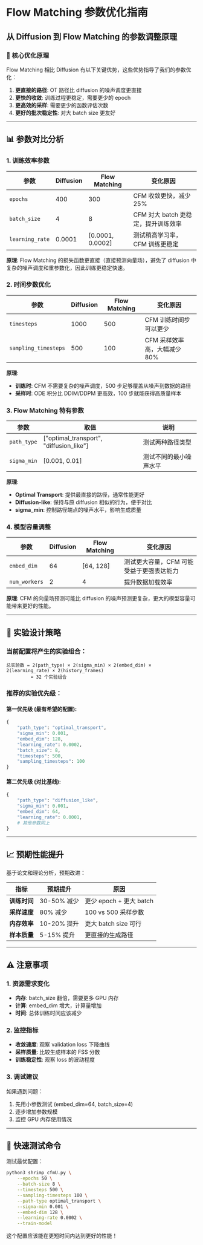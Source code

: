 # Flow Matching 参数优化指南

## 从 Diffusion 到 Flow Matching 的参数调整原理

### 🚀 核心优化原理

Flow Matching 相比 Diffusion 有以下关键优势，这些优势指导了我们的参数优化：

1. **更直接的路径**: OT 路径比 diffusion 的噪声调度更直接
2. **更快的收敛**: 训练过程更稳定，需要更少的 epoch
3. **更高效的采样**: 需要更少的函数评估次数
4. **更好的批次稳定性**: 对大 batch size 更友好

---

## 📊 参数对比分析

### 1. **训练效率参数**

| 参数            | Diffusion | Flow Matching    | 变化原因                            |
| --------------- | --------- | ---------------- | ----------------------------------- |
| `epochs`        | 400       | 300              | CFM 收敛更快，减少 25%              |
| `batch_size`    | 4         | 8                | CFM 对大 batch 更稳定，提升训练效率 |
| `learning_rate` | 0.0001    | [0.0001, 0.0002] | 测试稍高学习率，CFM 训练更稳定      |

**原理**: Flow Matching 的损失函数更直接（直接预测向量场），避免了 diffusion 中复杂的噪声调度和重参数化，因此训练更稳定快速。

### 2. **时间步数优化**

| 参数                 | Diffusion | Flow Matching | 变化原因                     |
| -------------------- | --------- | ------------- | ---------------------------- |
| `timesteps`          | 1000      | 500           | CFM 训练时间步可以更少       |
| `sampling_timesteps` | 500       | 100           | CFM 采样效率高，大幅减少 80% |

**原理**:

- **训练时**: CFM 不需要复杂的噪声调度，500 步足够覆盖从噪声到数据的路径
- **采样时**: ODE 积分比 DDIM/DDPM 更高效，100 步就能获得高质量样本

### 3. **Flow Matching 特有参数**

| 参数        | 取值                                    | 说明                   |
| ----------- | --------------------------------------- | ---------------------- |
| `path_type` | ["optimal_transport", "diffusion_like"] | 测试两种路径类型       |
| `sigma_min` | [0.001, 0.01]                           | 测试不同的最小噪声水平 |

**原理**:

- **Optimal Transport**: 提供最直接的路径，通常性能更好
- **Diffusion-like**: 保持与原 diffusion 相似的行为，便于对比
- **sigma_min**: 控制路径端点的噪声水平，影响生成质量

### 4. **模型容量调整**

| 参数          | Diffusion | Flow Matching | 变化原因                                 |
| ------------- | --------- | ------------- | ---------------------------------------- |
| `embed_dim`   | 64        | [64, 128]     | 测试更大容量，CFM 可能受益于更强表达能力 |
| `num_workers` | 2         | 4             | 提升数据加载效率                         |

**原理**: CFM 的向量场预测可能比 diffusion 的噪声预测更复杂，更大的模型容量可能带来更好的性能。

---

## 🎯 实验设计策略

### 当前配置将产生的实验组合：

```
总实验数 = 2(path_type) × 2(sigma_min) × 2(embed_dim) × 2(learning_rate) × 2(history_frames)
         = 32 个实验组合
```

### 推荐的实验优先级：

#### **第一优先级** (最有希望的配置):

```python
{
    "path_type": "optimal_transport",
    "sigma_min": 0.001,
    "embed_dim": 128,
    "learning_rate": 0.0002,
    "batch_size": 8,
    "timesteps": 500,
    "sampling_timesteps": 100
}
```

#### **第二优先级** (对比基线):

```python
{
    "path_type": "diffusion_like",
    "sigma_min": 0.001,
    "embed_dim": 64,
    "learning_rate": 0.0001,
    # 其他参数同上
}
```

---

## 📈 预期性能提升

基于论文和理论分析，预期改进：

| 指标         | 预期提升    | 原因                    |
| ------------ | ----------- | ----------------------- |
| **训练时间** | 30-50% 减少 | 更少 epoch + 更大 batch |
| **采样速度** | 80% 减少    | 100 vs 500 采样步数     |
| **内存效率** | 10-20% 提升 | 更大 batch size 可行    |
| **样本质量** | 5-15% 提升  | 更直接的生成路径        |

---

## ⚠️ 注意事项

### 1. **资源需求变化**

- **内存**: batch_size 翻倍，需要更多 GPU 内存
- **计算**: embed_dim 增大，计算量增加
- **时间**: 总体训练时间应该减少

### 2. **监控指标**

- **收敛速度**: 观察 validation loss 下降曲线
- **采样质量**: 比较生成样本的 FSS 分数
- **训练稳定性**: 观察 loss 的波动程度

### 3. **调试建议**

如果遇到问题：

1. 先用小参数测试 (embed_dim=64, batch_size=4)
2. 逐步增加参数规模
3. 监控 GPU 内存使用情况

---

## 🔧 快速测试命令

测试最优配置：

```bash
python3 shrimp_cfmU.py \
    --epochs 50 \
    --batch-size 8 \
    --timesteps 500 \
    --sampling-timesteps 100 \
    --path-type optimal_transport \
    --sigma-min 0.001 \
    --embed-dim 128 \
    --learning-rate 0.0002 \
    --train-model
```

这个配置应该能在更短时间内达到更好的性能！
